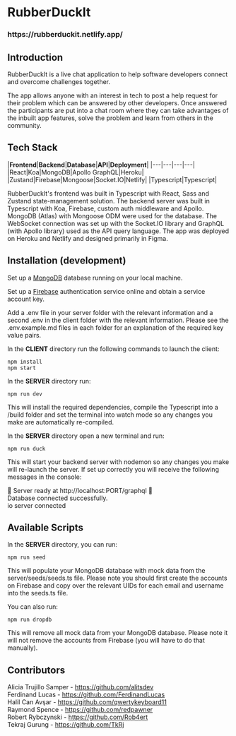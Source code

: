 # RubberDuckIt

<h3>https://rubberduckit.netlify.app/<h3>

## Introduction

RubberDuckIt is a live chat application to help software developers connect and overcome challenges together.

The app allows anyone with an interest in tech to post a help request for their problem which can be answered by other developers. Once answered the participants are put into a chat room where they can take advantages of the inbuilt app features, solve the problem and learn from others in the community.


## Tech Stack


|**Frontend**|**Backend**|**Database**|**API**|**Deployment**|
|---|---|---|---|
|React|Koa|MongoDB|Apollo GraphQL|Heroku|
|Zustand|Firebase|Mongoose|Socket.IO|Netlify|
|Typescript|Typescript|

RubberDuckIt's frontend was built in Typescript with React, Sass and Zustand state-management solution. The backend server was built in Typescript with Koa, Firebase, custom auth middleware and Apollo. MongoDB (Atlas) with Mongoose ODM were used for the database. The WebSocket connection was set up with the Socket.IO library and GraphQL (with Apollo library) used as the API query language. The app was deployed on Heroku and Netlify and designed primarily in Figma.


## Installation (development)

Set up a [MongoDB](https://www.mongodb.com/) database running on your local machine.

Set up a [Firebase](https://firebase.google.com/) authentication service online and obtain a service account key.

Add a .env file in your server folder with the relevant information and a second .env in the client folder with the relevant information. Please see the .env.example.md files in each folder for an explanation of the required key value pairs.

In the <strong>CLIENT</strong> directory run the following commands to launch the client:

    npm install
    npm start

In the <strong>SERVER</strong> directory run:

    npm run dev

This will install the required dependencies, compile the Typescript into a /build folder and set the terminal into watch mode so any changes you make are automatically re-compiled.

In the <strong>SERVER</strong> directory open a new terminal and run: 

    npm run duck

This will start your backend server with nodemon so any changes you make will re-launch the server. If set up correctly you will receive the following    messages in the console:

  🦆 Server ready at http://localhost:PORT/graphql 🦆  
  Database connected successfully.  
  io server connected


## Available Scripts


In the <strong>SERVER</strong> directory, you can run:

    npm run seed

This will populate your MongoDB database with mock data from the server/seeds/seeds.ts file. Please note you should first create the accounts on Firebase and copy over the relevant UIDs for each email and username into the seeds.ts file.

You can also run:

    npm run dropdb

This will remove all mock data from your MongoDB database. Please note it will not remove the accounts from Firebase (you will have to do that manually).


## Contributors

Alicia Trujillo Samper - https://github.com/alitsdev  
Ferdinand Lucas - https://github.com/FerdinandLucas  
Halil Can Avşar  - https://github.com/qwertykeyboard11  
Raymond Spence - https://github.com/redpawner  
Robert Rybczynski - https://github.com/Rob4ert  
Tekraj Gurung - https://github.com/TkRj
